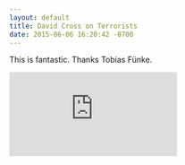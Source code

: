 ```yaml
---
layout: default
title: David Cross on Terrorists
date: 2015-06-06 16:20:42 -0700
---
```


This is fantastic. Thanks Tobias Fünke.

<div class="container">
  <iframe src="https://www.youtube.com/embed/EM202BVLf78" frameborder="0" allowfullscreen class="video"></iframe>
</div>
